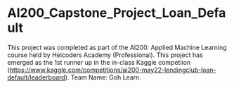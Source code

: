 # AI200_Capstone_Project_Loan_Default
This project was completed as part of the AI200: Applied Machine Learning course held by Heicoders Academy (Professional).
This project has emerged as the 1st runner up in the in-class Kaggle competiion (https://www.kaggle.com/competitions/ai200-may22-lendingclub-loan-default/leaderboard). Team Name: Goh Learn.
